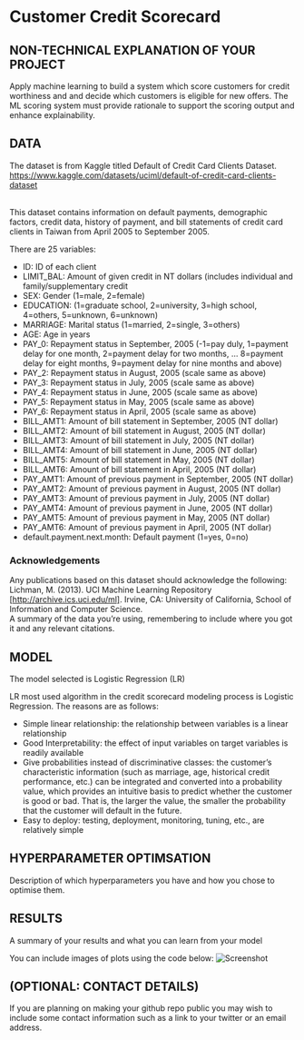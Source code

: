 # Customer Credit Scorecard

## NON-TECHNICAL EXPLANATION OF YOUR PROJECT
Apply machine learning to build a system which score customers for credit worthiness and and decide which customers is eligible for new offers. The ML scoring system must provide rationale to support the scoring output and enhance explainability.

## DATA
The dataset is from Kaggle titled Default of Credit Card Clients Dataset. https://www.kaggle.com/datasets/uciml/default-of-credit-card-clients-dataset

<br>This dataset contains information on default payments, demographic factors, credit data, history of payment, and bill statements of credit card clients in Taiwan from April 2005 to September 2005.

There are 25 variables:

* ID: ID of each client
* LIMIT_BAL: Amount of given credit in NT dollars (includes individual and family/supplementary credit
* SEX: Gender (1=male, 2=female)
* EDUCATION: (1=graduate school, 2=university, 3=high school, 4=others, 5=unknown, 6=unknown)
* MARRIAGE: Marital status (1=married, 2=single, 3=others)
* AGE: Age in years
* PAY_0: Repayment status in September, 2005 (-1=pay duly, 1=payment delay for one month, 2=payment delay for two months, … 8=payment delay for eight months, 9=payment delay for nine months and above)
* PAY_2: Repayment status in August, 2005 (scale same as above)
* PAY_3: Repayment status in July, 2005 (scale same as above)
* PAY_4: Repayment status in June, 2005 (scale same as above)
* PAY_5: Repayment status in May, 2005 (scale same as above)
* PAY_6: Repayment status in April, 2005 (scale same as above)
* BILL_AMT1: Amount of bill statement in September, 2005 (NT dollar)
* BILL_AMT2: Amount of bill statement in August, 2005 (NT dollar)
* BILL_AMT3: Amount of bill statement in July, 2005 (NT dollar)
* BILL_AMT4: Amount of bill statement in June, 2005 (NT dollar)
* BILL_AMT5: Amount of bill statement in May, 2005 (NT dollar)
* BILL_AMT6: Amount of bill statement in April, 2005 (NT dollar)
* PAY_AMT1: Amount of previous payment in September, 2005 (NT dollar)
* PAY_AMT2: Amount of previous payment in August, 2005 (NT dollar)
* PAY_AMT3: Amount of previous payment in July, 2005 (NT dollar)
* PAY_AMT4: Amount of previous payment in June, 2005 (NT dollar)
* PAY_AMT5: Amount of previous payment in May, 2005 (NT dollar)
* PAY_AMT6: Amount of previous payment in April, 2005 (NT dollar)
* default.payment.next.month: Default payment (1=yes, 0=no)

### Acknowledgements
Any publications based on this dataset should acknowledge the following:
<br>Lichman, M. (2013). UCI Machine Learning Repository [http://archive.ics.uci.edu/ml]. Irvine, CA: University of California, School of Information and Computer Science.
<br>A summary of the data you’re using, remembering to include where you got it and any relevant citations. 

## MODEL 
The model selected is Logistic Regression (LR)

LR most used algorithm in the credit scorecard modeling process is Logistic Regression. The reasons are as follows:

* Simple linear relationship: the relationship between variables is a linear relationship
* Good Interpretability: the effect of input variables on target variables is readily available
* Give probabilities instead of discriminative classes: the customer’s characteristic information (such as marriage, age, historical credit performance, etc.) can be integrated and converted into a probability value, which provides an intuitive basis to predict whether the customer is good or bad. That is, the larger the value, the smaller the probability that the customer will default in the future.
* Easy to deploy: testing, deployment, monitoring, tuning, etc., are relatively simple

## HYPERPARAMETER OPTIMSATION
Description of which hyperparameters you have and how you chose to optimise them. 

## RESULTS
A summary of your results and what you can learn from your model 

You can include images of plots using the code below:
![Screenshot](image.png)

## (OPTIONAL: CONTACT DETAILS)
If you are planning on making your github repo public you may wish to include some contact information such as a link to your twitter or an email address. 

